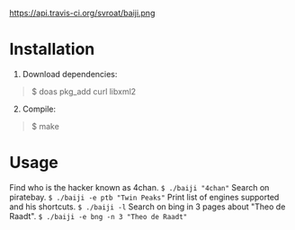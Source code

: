 https://api.travis-ci.org/svroat/baiji.png
# Installation 

1. Download dependencies:
> $ doas pkg_add curl libxml2 

2. Compile:
> $ make

# Usage
Find who is the hacker known as 4chan.
`$ ./baiji "4chan"`
Search on piratebay.
`$ ./baiji -e ptb "Twin Peaks"`
Print list of engines supported and his shortcuts.
`$ ./baiji -l`
Search on bing in 3 pages about "Theo de Raadt".
`$ ./baiji -e bng -n 3 "Theo de Raadt"`
